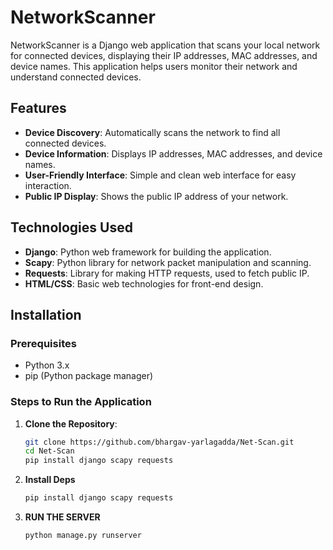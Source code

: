 # NetworkScanner

NetworkScanner is a Django web application that scans your local network for connected devices, displaying their IP addresses, MAC addresses, and device names. This application helps users monitor their network and understand connected devices.

## Features

- **Device Discovery**: Automatically scans the network to find all connected devices.
- **Device Information**: Displays IP addresses, MAC addresses, and device names.
- **User-Friendly Interface**: Simple and clean web interface for easy interaction.
- **Public IP Display**: Shows the public IP address of your network.

## Technologies Used

- **Django**: Python web framework for building the application.
- **Scapy**: Python library for network packet manipulation and scanning.
- **Requests**: Library for making HTTP requests, used to fetch public IP.
- **HTML/CSS**: Basic web technologies for front-end design.

## Installation

### Prerequisites

- Python 3.x
- pip (Python package manager)

### Steps to Run the Application

1. **Clone the Repository**:
   ```bash
   git clone https://github.com/bhargav-yarlagadda/Net-Scan.git
   cd Net-Scan
   pip install django scapy requests
   ```
2. **Install Deps**
   ```bash
   pip install django scapy requests
   ```
3. **RUN THE  SERVER**
   ```bash
   python manage.py runserver
   ```
